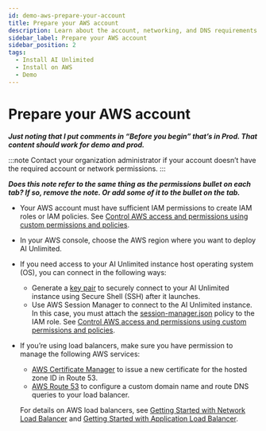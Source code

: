 ```yaml
---
id: demo-aws-prepare-your-account
title: Prepare your AWS account
description: Learn about the account, networking, and DNS requirements before deploying AI Unlimited on Azure. 
sidebar_label: Prepare your AWS account 
sidebar_position: 2
tags:
  - Install AI Unlimited
  - Install on AWS
  - Demo
---
```


# Prepare your AWS account

***Just noting that I put comments in “Before you begin” that’s in Prod. That content should work for demo and prod.***

:::note
Contact your organization administrator if your account doesn’t have the required account or network permissions. 
:::

***Does this note refer to the same thing as the permissions bullet on each tab? If so, remove the note. Or add some of it to the bullet on the tab.***

- Your AWS account must have sufficient IAM permissions to create IAM roles or IAM policies. See [Control AWS access and permissions using custom permissions and policies](../../demo/AWS/demo-aws-permissions-policies.md).

- In your AWS console, choose the AWS region where you want to deploy AI Unlimited. 

- If you need access to your AI Unlimited instance host operating system (OS), you can connect in the following ways:
    - Generate a [key pair](https://docs.aws.amazon.com/AWSEC2/latest/UserGuide/ec2-key-pairs.html) to securely connect to your AI Unlimited instance using Secure Shell (SSH) after it launches.
    - Use AWS Session Manager to connect to the AI Unlimited instance. In this case, you must attach the [session-manager.json](https://github.com/Teradata/ai-unlimited/blob/develop/deployments/aws/policies/session-manager.json) policy to the IAM role. See [Control AWS access and permissions using custom permissions and policies](/docs/install-ai-unlimited/production/AWS/aws-permissions-policies.md). 

- If you’re using load balancers, make sure you have permission to manage the following AWS services:
    - [AWS Certificate Manager](https://docs.aws.amazon.com/acm/) to issue a new certificate for the hosted zone ID in Route 53.
    - [AWS Route 53](https://docs.aws.amazon.com/Route53/latest/DeveloperGuide/Welcome.html) to configure a custom domain name and route DNS queries to your load balancer.

    For details on AWS load balancers, see [Getting Started with Network Load Balancer](https://docs.aws.amazon.com/elasticloadbalancing/latest/network/network-load-balancer-getting-started.html) and [Getting Started with Application Load Balancer](https://docs.aws.amazon.com/elasticloadbalancing/latest/application/application-load-balancer-getting-started.html).
